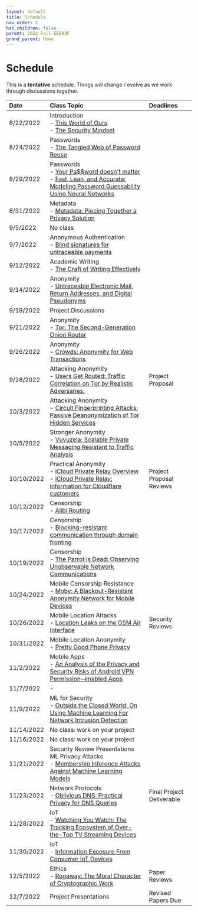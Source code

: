 ```yaml
---
layout: default
title: Schedule
nav_order: 2
has_children: false
parent: 2022 Fall EE693F
grand_parent: Home
---
```


# Schedule 

This is a **tentative** schedule. Things will change / evolve as we work through discussions together.

| Date       | Class Topic | Deadlines |
|:-----------|:------------------------------------------------------|:------------------|
|  8/22/2022 | Introduction<br>- [This World of Ours](papers/mickens.pdf)<br>- [The Security Mindset](https://www.schneier.com/blog/archives/2008/03/the_security_mi_1.html) | |
|  8/24/2022 | Passwords<br>- [The Tangled Web of Password Reuse](papers/tangled-web.pdf) | |
|  8/29/2022 | Passwords<br>- [Your Pa$$word doesn't matter](https://techcommunity.microsoft.com/t5/microsoft-entra-azure-ad-blog/your-pa-word-doesn-t-matter/ba-p/731984)<br>- [Fast, Lean, and Accurate: Modeling Password Guessability Using Neural Networks](papers/neural-passwords.pdf) | |
|  8/31/2022 | Metadata<br>- [Metadata: Piecing Together a Privacy Solution](papers/metadata.pdf) | |
|   9/5/2022 | No class | |
|   9/7/2022 | Anonymous Authentication<br>- [Blind signatures for untraceable payments](papers/blindsignatures.pdf) | |
|  9/12/2022 | Academic Writing<br>- [The Craft of Writing Effectively](https://youtu.be/vtIzMaLkCaM) | |
|  9/14/2022 | Anonymity<br>- [Untraceable Electronic Mail, Return Addresses, and Digital Pseudonyms](papers/chaum-mix.pdf) | |
|  9/19/2022 | Project Discussions | |
|  9/21/2022 | Anonymity<br>- [Tor: The Second-Generation Onion Router](papers/tor.pdf) | |
|  9/26/2022 | Anonymity<br>- [Crowds: Anonymity for Web Transactions](papers/crowds.pdf) |     |
|  9/28/2022 | Attacking Anonymity<br>- [Users Get Routed: Traffic Correlation on Tor by Realistic Adversaries.](papers/usersrouted-ccs13.pdf) | Project Proposal |
|  10/3/2022 | Attacking Anonymity<br>- [Circuit Fingerprinting Attacks: Passive Deanonymization of Tor Hidden Services](papers/circuit-fingerprinting.pdf) |     |
|  10/5/2022 | Stronger Anonymity<br>- [Vuvuzela: Scalable Private Messaging Resistant to Traffic Analysis](papers/vuvuzela.pdf) |     |
| 10/10/2022 | Practical Anonymity<br>- [iCloud Private Relay Overview](papers/apple_pr.pdf)<br>- [iCloud Private Relay: information for Cloudflare customers](https://blog.cloudflare.com/icloud-private-relay/) | Project Proposal Reviews |
| 10/12/2022 | Censorship<br>- [Alibi Routing](papers/alibi-routing.pdf) |     |
| 10/17/2022 | Censorship<br>- [Blocking-resistant communication through domain fronting](papers/domain-fronting.pdf) |     |
| 10/19/2022 | Censorship<br>- [The Parrot is Dead: Observing Unobservable Network Communications](papers/parrot.pdf) |     |
| 10/24/2022 | Mobile Censorship Resistance<br>- [Moby: A Blackout-Resistant Anonymity Network for Mobile Devices](papers/moby.pdf) |     |
| 10/26/2022 | Mobile Location Attacks<br>- [Location Leaks on the GSM Air Interface](papers/location_leaks_gsm.pdf) | Security Reviews |
| 10/31/2022 | Mobile Location Anonymity<br>- [Pretty Good Phone Privacy](papers/pgpp.pdf) | |
| 11/2/2022 | Mobile Apps<br>- [An Analysis of the Privacy and Security Risks of Android VPN Permission-enabled Apps](papers/vpn-app-risks.pdf) |     |
| 11/7/2022 | - |     |
| 11/9/2022 | ML for Security<br>- [Outside the Closed World: On Using Machine Learning For Network Intrusion Detection](papers/ML-for-IDS.pdf) | |
| 11/14/2022 | No class: work on your project | |
| 11/16/2022 | No class: work on your project | |
| 11/21/2022 | Security Review Presentations<br>ML Privacy Attacks<br>- [Membership Inference Attacks Against Machine Learning Models](papers/membership.pdf) | |
| 11/23/2022 | Network Protocols<br>- [Oblivious DNS: Practical Privacy for DNS Queries](papers/odns.pdf) | Final Project Deliverable |
| 11/28/2022 | IoT<br>- [Watching You Watch: The Tracking Ecosystem of Over-the-Top TV Streaming Devices](papers/watching.pdf) |  |
| 11/30/2022 | IoT<br>- [Information Exposure From Consumer IoT Devices](papers/ren-imc19.pdf) |     |
| 12/5/2022 | Ethics<br>- [Rogaway: The Moral Character of Cryptographic Work](papers/rogaway.pdf) | Paper Reviews |
|  12/7/2022 | Project Presentations                                 | Revised Papers Due |



<!--  -->
<!-- |  10/5/2022 | Stronger Anonymity<br>- [The Dining Cryptographers Problem: Unconditional Sender and Recipient Untraceability](papers/dining-cryptographers.pdf) |     | -->
